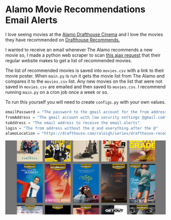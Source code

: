 # Alamo Movie Recommendations Email Alerts

I love seeing movies at the [Alamo Drafthouse Cinema](https://drafthouse.com) and I love the movies they have recommended on [Drafthouse Recommends.](https://drafthouse.com/series/drafthouse-recommends)

I wanted to receive an email whenever The Alamo recommends a new movie so, I made a python web scraper to scan [this ajax request](https://drafthouse.com/ajax/.signature-series-past/86) that their regular website makes to get a list of recommended movies.

The list of recommended movies is saved into `movies.csv` with a link to their movie poster.  When `main.py` is run it gets the movie list from The Alamo and compares it to the `movies.csv` list.  Any new movies on the list that were not saved in `movies.csv` are emailed and then saved to `movies.csv`.  I recommend running `main.py` on a cron job once a week or so.

To run this yourself you will need to create `configs.py` with your own values.
```python
emailPassword = "The password to the gmail account for the from address"
fromAddress = "The gmail account with low security settings @gmail.com"
toAddress = "The email address to receive the email alerts"
login = "The from address without the @ and everything after the @"
alamoLocation = "https://drafthouse.com/raleigh/series/drafthouse-recommends"
```

![Alamo Website Screenshot](https://github.com/mtagius/alamo-recommends/blob/master/alamo-screenshot.PNG)
